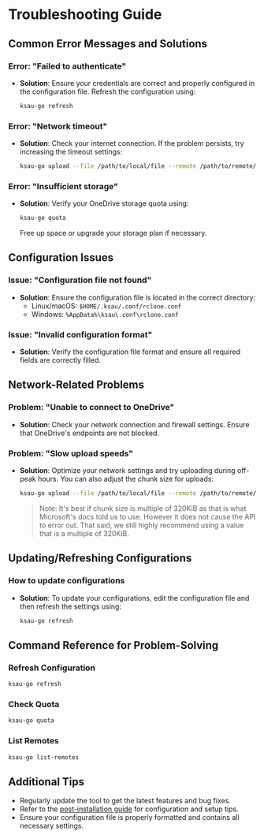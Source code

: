 # Troubleshooting Guide

## Common Error Messages and Solutions

### Error: "Failed to authenticate"

- **Solution**: Ensure your credentials are correct and properly configured in the configuration file. Refresh the configuration using:
  ```bash
  ksau-go refresh
  ```

### Error: "Network timeout"

- **Solution**: Check your internet connection. If the problem persists, try increasing the timeout settings:
  ```bash
  ksau-go upload --file /path/to/local/file --remote /path/to/remote/folder --timeout 60s
  ```

### Error: "Insufficient storage"

- **Solution**: Verify your OneDrive storage quota using:
  ```bash
  ksau-go quota
  ```
  Free up space or upgrade your storage plan if necessary.

## Configuration Issues

### Issue: "Configuration file not found"

- **Solution**: Ensure the configuration file is located in the correct directory:
  - Linux/macOS: `$HOME/.ksau/.conf/rclone.conf`
  - Windows: `%AppData%\ksau\.conf\rclone.conf`

### Issue: "Invalid configuration format"

- **Solution**: Verify the configuration file format and ensure all required fields are correctly filled.

## Network-Related Problems

### Problem: "Unable to connect to OneDrive"

- **Solution**: Check your network connection and firewall settings. Ensure that OneDrive's endpoints are not blocked.

### Problem: "Slow upload speeds"

- **Solution**: Optimize your network settings and try uploading during off-peak hours. You can also adjust the chunk size for uploads:

  ```bash
  ksau-go upload --file /path/to/local/file --remote /path/to/remote/folder --chunk-size 10485760
  ```

  > Note: It's best if chunk size is multiple of 320KiB as that is what Microsoft's docs told us to use. However it does
  > not cause the API to error out. That said, we still highly recommend using a value that is a multiple of 320KiB.

## Updating/Refreshing Configurations

### How to update configurations

- **Solution**: To update your configurations, edit the configuration file and then refresh the settings using:
  ```bash
  ksau-go refresh
  ```

## Command Reference for Problem-Solving

### Refresh Configuration

```bash
ksau-go refresh
```

### Check Quota

```bash
ksau-go quota
```

### List Remotes

```bash
ksau-go list-remotes
```

## Additional Tips

- Regularly update the tool to get the latest features and bug fixes.
- Refer to the [post-installation guide](post-installation.md) for configuration and setup tips.
- Ensure your configuration file is properly formatted and contains all necessary settings.
